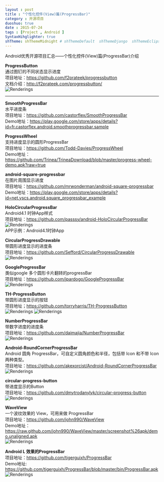 ```yaml
---
layout : post
title : "个性化控件(View)篇(ProgressBar)"
category : 开源项目
duoshuo: true
date : 2015-07-24
tags : [Project , Android ]
SyntaxHihglighter: true
shTheme: shThemeMidnight # shThemeDefault  shThemeDjango  shThemeEclipse  shThemeEmacs  shThemeFadeToGrey  shThemeMidnight  shThemeRDark
---
```


Android优秀开源项目汇总——个性化控件(View)篇(ProgressBar)介绍

**ProgressButton**  
通过图钉的不同状态显示进度  
项目地址：https://github.com/f2prateek/progressbutton  
文档介绍：http://f2prateek.com/progressbutton/  
![Renderings](http://f2prateek.com/progressbutton/static/states.png)  

<!-- more -->

---

**SmoothProgressBar**  
水平进度条  
项目地址：https://github.com/castorflex/SmoothProgressBar  
Demo地址：https://play.google.com/store/apps/details?id=fr.castorflex.android.smoothprogressbar.sample  

**ProgressWheel**  
支持进度显示的圆形ProgressBar  
项目地址：https://github.com/Todd-Davies/ProgressWheel  
Demo地址：https://github.com/Trinea/TrineaDownload/blob/master/progress-wheel-demo.apk?raw=true  

**android-square-progressbar**  
在图片周围显示进度  
项目地址：https://github.com/mrwonderman/android-square-progressbar  
Demo地址：https://play.google.com/store/apps/details?id=net.yscs.android.square_progressbar_example  

**HoloCircularProgressBar**  
Android4.1 时钟App样式  
项目地址：https://github.com/passsy/android-HoloCircularProgressBar  
![Renderings](http://a3.qpic.cn/psb?/V13ROnLv2MSKxZ/JVmxGYgrKUddKKsaxzCZTQAHTsbzleCjsSrL6kdnkqU!/b/dIgBAAAAAAAA&bo=gAIrBAAAAAADAIg!&rf=viewer_4)  
APP示例：Android4.1时钟App  

**CircularProgressDrawable**  
带圆形进度显示的进度条  
项目地址：https://github.com/Sefford/CircularProgressDrawable  
![Renderings](https://raw.githubusercontent.com/Sefford/CircularProgressDrawable/master/overshoot.gif)  

**GoogleProgressBar**  
类似google 多个圆形卡片翻转的progressBar  
项目地址：https://github.com/jpardogo/GoogleProgressBar  
![Renderings](https://raw.githubusercontent.com/jpardogo/GoogleProgressBar/master/art/GoogleProgressBar.gif)  

**TH-ProgressButton**  
带圆形进度显示的按钮  
项目地址；https://github.com/torryharris/TH-ProgressButton  
![Renderings](https://raw.github.com/Vyshakh-K/TH-ProgressButton/master/screenshots/progressshot1.png)  ![Renderings](https://raw.github.com/Vyshakh-K/TH-ProgressButton/master/screenshots/progressshot2.png)  

**NumberProgressBar**  
带数字进度的进度条  
项目地址：https://github.com/daimajia/NumberProgressBar  
![Renderings](https://camo.githubusercontent.com/0c92568af7ec4e04e2e1503acdd2ca99854ab0b5/687474703a2f2f7777332e73696e61696d672e636e2f6d773639302f36313064633033346a77316566797264386e376937673230637a30326d7135662e676966)  

**Android-RoundCornerProgressBar**  
Android 圆角 ProgressBar，可自定义圆角颜色和半径，包括带 Icon 和不带 Icon 两种类型。  
项目地址：https://github.com/akexorcist/Android-RoundCornerProgressBar  
![Renderings](http://a2.qpic.cn/psb?/V13ROnLv2MSKxZ/Szl4H2tRvVOhFQAgmz70zW1BsDPtzfy4JyHxWbJnbJg!/b/dHUBAAAAAAAA&bo=0AKrAQAAAAADB1o!&rf=viewer_4)  

**circular-progress-button**  
带进度显示的Button  
项目地址：https://github.com/dmytrodanylyk/circular-progress-button  
![Renderings](https://raw.githubusercontent.com/dmytrodanylyk/circular-progress-button/master/screenshots/intro.gif)  

**WaveView**  
一个波纹效果的 View，可用来做 ProgressBar  
项目地址：https://github.com/john990/WaveView  
Demo地址：https://raw.github.com/john990/WaveView/master/screenshot%26apk/demo.unaligned.apk  
![Renderings](https://camo.githubusercontent.com/60722e9d4f2d2daa78a8650cb27a32adea82bdd4/68747470733a2f2f7261772e6769746875622e636f6d2f6a6f686e3939302f57617665566965772f6d61737465722f73637265656e73686f7425323661706b2f73637265656e73686f742e676966)  

**Android L 效果的ProgressBar**  
项目地址：https://github.com/tigerguixh/ProgressBar  
Demo地址: https://github.com/tigerguixh/ProgressBar/blob/master/bin/ProgressBar.apk  
![Renderings](https://github.com/cr1944/ProgressBar/raw/master/1.gif)  



